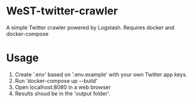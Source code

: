 # WeST-twitter-crawler
A simple Twitter crawler powered by Logstash. Requires docker and docker-compose

# Usage
1. Create '.env' based on '.env.example' with your own Twitter app keys.
2. Run 'docker-compose up --build'
3. Open localhost:8080 in a web browser
4. Results shoud be in the 'output folder'.
